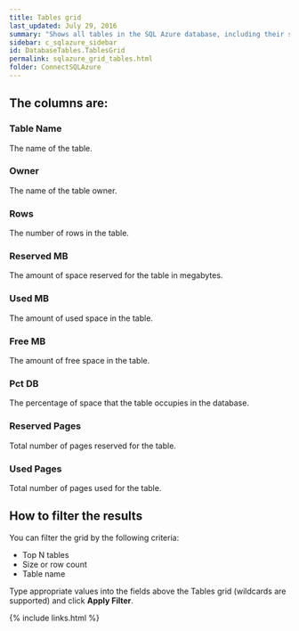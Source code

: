 ```yaml
---
title: Tables grid
last_updated: July 29, 2016
summary: "Shows all tables in the SQL Azure database, including their size, number of rows, and free space."
sidebar: c_sqlazure_sidebar
id: DatabaseTables.TablesGrid
permalink: sqlazure_grid_tables.html
folder: ConnectSQLAzure
---
```


## The columns are:

### Table Name

The name of the table.

### Owner

The name of the table owner.

### Rows

The number of rows in the table.

### Reserved MB

The amount of space reserved for the table in megabytes.

### Used MB

The amount of used space in the table.

### Free MB

The amount of free space in the table.

### Pct DB

The percentage of space that the table occupies in the database.

### Reserved Pages

Total number of pages reserved for the table.

### Used Pages

Total number of pages used for the table.


## How to filter the results

You can filter the grid by the following criteria:

* Top N tables
* Size or row count
* Table name

Type appropriate values into the fields above the Tables grid (wildcards are supported) and click **Apply Filter**.


{% include links.html %}
